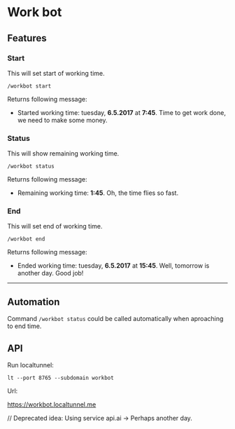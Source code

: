 # Work bot

## Features

### Start

This will set start of working time.

```
/workbot start
```

Returns following message:
- Started working time: tuesday, **6.5.2017** at **7:45**. Time to get work done, we need to make some money.

### Status

This will show remaining working time.

```
/workbot status
```

Returns following message:
- Remaining working time: **1:45**. Oh, the time flies so fast.

### End

This will set end of working time.

```
/workbot end
```

Returns following message:
- Ended working time: tuesday, **6.5.2017** at **15:45**. Well, tomorrow is another day. Good job!

---

## Automation

Command `/workbot status` could be called automatically when aproaching to end time.

## API

Run localtunnel:

```
lt --port 8765 --subdomain workbot
```

Url:

https://workbot.localtunnel.me

// Deprecated idea: Using service api.ai -> Perhaps another day.
